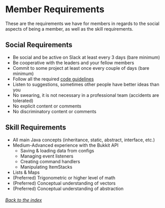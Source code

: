 # Member Requirements
These are the requirements we have for members in regards to the social aspects of being a member, as well as the skill requirements.

## Social Requirements
- Be social and be active on Slack at least every 3 days (bare minimum)
- Be cooperative with the leaders and your fellow members
- Commit to some project at least once every couple of days (bare minimum)
- Follow all the required [code guidelines](./viewer.html?f=code)
- Listen to suggestions, sometimes other people have better ideas than you
- No swearing, it is not necessary in a professional team (accidents are tolerated)
- No explicit content or comments
- No discriminatory content or comments

## Skill Requirements
- All main Java concepts (inheritance, static, abstract, interface, etc.)
- Medium-Advanced experience with the Bukkit API
  - Saving & loading data from configs
  - Managing event listeners
  - Creating command handlers
  - Manipulating ItemStacks
- Lists & Maps
- (Preferred) Trigonometric or higher level of math
- (Preferred) Conceptual understanding of vectors
- (Preferred) Conceptual understanding of abstraction

###### [Back to the index](./index.html)
